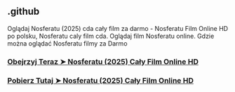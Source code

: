 ## .github

Oglądaj Nosferatu (2025) cda cały film za darmo - Nosferatu Film Online HD po polsku, Nosferatu caly film cda. Oglądaj film Nosferatu online. Gdzie można oglądać Nosferatu filmy za Darmo

### [Obejrzyj Teraz ➤ Nosferatu (2025) Cały Film Online HD](https://watching4khdmovies.blogspot.com/2025/02/nosferatu-pl.html)

### [Pobierz Tutaj ➤ Nosferatu (2025) Cały Film Online HD](https://watching4khdmovies.blogspot.com/2025/02/nosferatu-pl.html)
